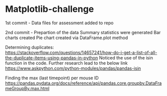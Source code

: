 # Matplotlib-challenge

1st commit - Data files for assessment added to repo

2nd commit - Prepartion of the data
            Summary statistics were generated
            Bar charts created
            Pie chart created via DataFrame.plot method







Determining duplicates:
https://stackoverflow.com/questions/14657241/how-do-i-get-a-list-of-all-the-duplicate-items-using-pandas-in-python
Noticed the use of the isin function in the code. Further research lead to the below link
https://www.askpython.com/python-modules/pandas/pandas-isin

Finding the max (last timepoint) per mouse ID
https://pandas.pydata.org/docs/reference/api/pandas.core.groupby.DataFrameGroupBy.max.html
